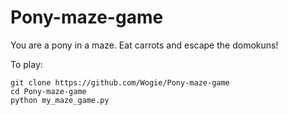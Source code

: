 # Pony-maze-game
You are a pony in a maze. Eat carrots and escape the domokuns!

To play:

`git clone https://github.com/Wogie/Pony-maze-game`\
`cd Pony-maze-game`\
`python my_maze_game.py`

